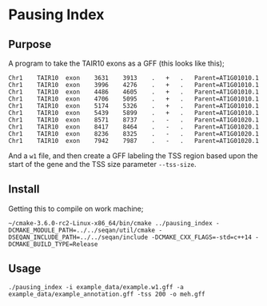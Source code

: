 # Pausing Index

## Purpose

A program to take the TAIR10 exons as a GFF (this looks like this);

```
Chr1	TAIR10	exon	3631	3913	.	+	.	Parent=AT1G01010.1
Chr1	TAIR10	exon	3996	4276	.	+	.	Parent=AT1G01010.1
Chr1	TAIR10	exon	4486	4605	.	+	.	Parent=AT1G01010.1
Chr1	TAIR10	exon	4706	5095	.	+	.	Parent=AT1G01010.1
Chr1	TAIR10	exon	5174	5326	.	+	.	Parent=AT1G01010.1
Chr1	TAIR10	exon	5439	5899	.	+	.	Parent=AT1G01010.1
Chr1	TAIR10	exon	8571	8737	.	-	.	Parent=AT1G01020.1
Chr1	TAIR10	exon	8417	8464	.	-	.	Parent=AT1G01020.1
Chr1	TAIR10	exon	8236	8325	.	-	.	Parent=AT1G01020.1
Chr1	TAIR10	exon	7942	7987	.	-	.	Parent=AT1G01020.1
```

And a `w1` file, and then create a GFF labeling the TSS region based upon the start of the gene and the TSS size parameter `--tss-size`. 

## Install

Getting this to compile on work machine;

```
~/cmake-3.6.0-rc2-Linux-x86_64/bin/cmake ../pausing_index -DCMAKE_MODULE_PATH=../../seqan/util/cmake -DSEQAN_INCLUDE_PATH=../../seqan/include -DCMAKE_CXX_FLAGS=-std=c++14 -DCMAKE_BUILD_TYPE=Release
```

## Usage

```
./pausing_index -i example_data/example.w1.gff -a example_data/example_annotation.gff -tss 200 -o meh.gff
```
